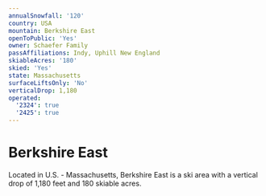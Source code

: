 ```yaml
---
annualSnowfall: '120'
country: USA
mountain: Berkshire East
openToPublic: 'Yes'
owner: Schaefer Family
passAffiliations: Indy, Uphill New England
skiableAcres: '180'
skied: 'Yes'
state: Massachusetts
surfaceLiftsOnly: 'No'
verticalDrop: 1,180
operated:
  '2324': true
  '2425': true
---
```



# Berkshire East

Located in U.S. - Massachusetts, Berkshire East is a ski area with a vertical drop of 1,180 feet and 180 skiable acres.
